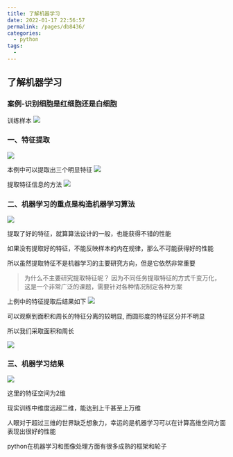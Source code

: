 ```yaml
---
title: 了解机器学习
date: 2022-01-17 22:56:57
permalink: /pages/db8436/
categories:
  - python
tags:
  - 
---
```


## 了解机器学习


### 案例-识别细胞是红细胞还是白细胞

训练样本
![](https://gcy-1306312261.cos.ap-chengdu.myqcloud.com/blog/20220117230116.png)

### 一、特征提取

![](https://gcy-1306312261.cos.ap-chengdu.myqcloud.com/blog/20220117230322.png)

本例中可以提取出三个明显特征
![](https://gcy-1306312261.cos.ap-chengdu.myqcloud.com/blog/20220117230405.png)

提取特征信息的方法
![](https://gcy-1306312261.cos.ap-chengdu.myqcloud.com/blog/20220117230507.png)

### 二、机器学习的重点是构造机器学习算法
![](https://gcy-1306312261.cos.ap-chengdu.myqcloud.com/blog/20220117230615.png)  
  
提取了好的特征，就算算法设计的一般，也能获得不错的性能  
  
如果没有提取好的特征，不能反映样本的内在规律，那么不可能获得好的性能  
  
所以虽然提取特征不是机器学习的主要研究方向，但是它依然非常重要  
  
> 为什么不主要研究提取特征呢？ 因为不同任务提取特征的方式千变万化，这是一个非常广泛的课题，需要针对各种情况制定各种方案

上例中的特征提取后结果如下
![](https://gcy-1306312261.cos.ap-chengdu.myqcloud.com/blog/20220117225951.png)

可以观察到面积和周长的特征分离的较明显, 而圆形度的特征区分并不明显  

所以我们采取面积和周长

![](https://gcy-1306312261.cos.ap-chengdu.myqcloud.com/blog/20220117235615.png)

### 三、机器学习结果
![](https://gcy-1306312261.cos.ap-chengdu.myqcloud.com/blog/20220117235759.png)

这里的特征空间为2维

现实训练中维度远超二维，能达到上千甚至上万维  
  
人眼对于超过三维的世界缺乏想象力，幸运的是机器学习可以在计算高维空间方面表现出很好的性能

python在机器学习和图像处理方面有很多成熟的框架和轮子